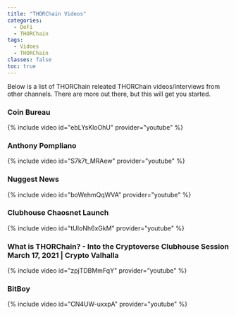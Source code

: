 ```yaml
---
title: "THORChain Videos"
categories:
  - DeFi
  - THORChain
tags:
  - Vidoes
  - THORChain
classes: false
toc: true
---
```


Below is a list of THORChain releated THORChain videos/interviews from other channels. There are more out there, but this will get you started. 


###  Coin Bureau
{% include video id="ebLYsKloOhU" provider="youtube" %}

### Anthony Pompliano
{% include video id="S7k7t_MRAew" provider="youtube" %}

### Nuggest News
{% include video id="boWehmQqWVA" provider="youtube" %}

### Clubhouse Chaosnet Launch
{% include video id="tUIoNh6xGkM" provider="youtube" %}

### What is THORChain? - Into the Cryptoverse Clubhouse Session March 17, 2021 | Crypto Valhalla
{% include video id="zpjTDBMmFqY" provider="youtube" %}

### BitBoy
{% include video id="CN4UW-uxxpA" provider="youtube" %}


